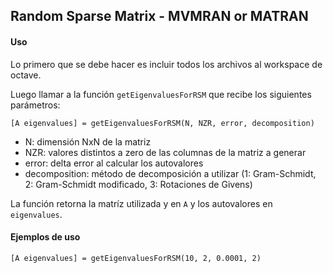 ## Random Sparse Matrix - MVMRAN or MATRAN

#### Uso

Lo primero que se debe hacer es incluir todos los archivos al workspace de octave.

Luego llamar a la función `getEigenvaluesForRSM` que recibe los siguientes parámetros:

`[A eigenvalues] = getEigenvaluesForRSM(N, NZR, error, decomposition)`

- N: dimensión NxN de la matriz
- NZR: valores distintos a zero de las columnas de la matriz a generar
- error: delta error al calcular los autovalores
- decomposition: método de decomposición a utilizar (1: Gram-Schmidt, 2: Gram-Schmidt modificado, 3: Rotaciones de Givens)

La función retorna la matríz utilizada y en `A` y los autovalores en `eigenvalues`.

#### Ejemplos de uso

`[A eigenvalues] = getEigenvaluesForRSM(10, 2, 0.0001, 2)`
